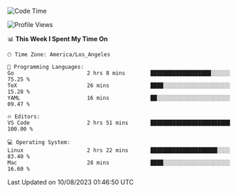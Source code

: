 <!--START_SECTION:waka-->
![Code Time](http://img.shields.io/badge/Code%20Time-502%20hrs%2010%20mins-blue)

![Profile Views](http://img.shields.io/badge/Profile%20Views-0-blue)

📊 **This Week I Spent My Time On** 

```text
🕑︎ Time Zone: America/Los_Angeles

💬 Programming Languages: 
Go                       2 hrs 8 mins        ███████████████████░░░░░░   75.25 % 
TeX                      26 mins             ████░░░░░░░░░░░░░░░░░░░░░   15.28 % 
YAML                     16 mins             ██░░░░░░░░░░░░░░░░░░░░░░░   09.47 % 

🔥 Editors: 
VS Code                  2 hrs 51 mins       █████████████████████████   100.00 % 

💻 Operating System: 
Linux                    2 hrs 22 mins       █████████████████████░░░░   83.40 % 
Mac                      28 mins             ████░░░░░░░░░░░░░░░░░░░░░   16.60 % 
```


 Last Updated on 10/08/2023 01:46:50 UTC
<!--END_SECTION:waka-->
